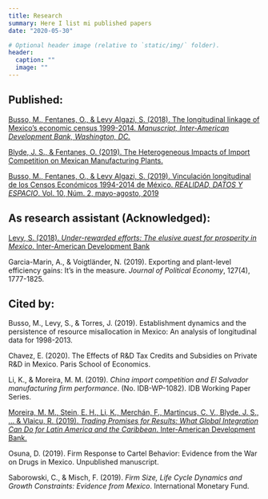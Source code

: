 ```yaml
---
title: Research
summary: Here I list mi published papers
date: "2020-05-30"

# Optional header image (relative to `static/img/` folder).
header:
  caption: ""
  image: ""
---
```


## Published:

[Busso, M., Fentanes, O., & Levy Algazi, S. (2018). The longitudinal linkage of Mexico’s economic census 1999-2014. *Manuscript, Inter-American Development Bank, Washington, DC.*](https://publications.iadb.org/publications/english/document/The-Longitudinal-Linkage-of-Mexico%E2%80%99s-Economic-Census-1999-2014.pdf)

[Blyde, J. S., & Fentanes, O. (2019). The Heterogeneous Impacts of Import Competition on Mexican Manufacturing Plants.](https://publications.iadb.org/publications/english/document/The_Heterogeneous_Impacts_of_Import_Competition_on_Mexican_Manufacturing_Plants_en.pdf)

[Busso, M., Fentanes, O., & Levy Algazi, S. (2019). Vinculación longitudinal de los Censos Económicos 1994-2014 de México. *REALIDAD, DATOS Y ESPACIO*. Vol. 10, Núm. 2, mayo-agosto, 2019](https://www.inegi.org.mx/rde/2019/08/20/vinculacion-longitudinal-de-los-censos-economicos-1994-2014-de-mexico/)

## As research assistant (Acknowledged):
[Levy, S. (2018). *Under-rewarded efforts: The elusive quest for prosperity in Mexico*. Inter-American Development Bank](https://publications.iadb.org/publications/english/document/Under-Rewarded_Efforts_The_Elusive_Quest_for_Prosperity_in_Mexico.pdf)

Garcia-Marin, A., & Voigtländer, N. (2019). Exporting and plant-level efficiency gains: It’s in the measure. *Journal of Political Economy*, 127(4), 1777-1825.


## Cited by:

Busso, M., Levy, S., & Torres, J. (2019). Establishment dynamics and the persistence of resource misallocation in Mexico: An analysis of longitudinal data for 1998-2013.

Chavez, E. (2020). The Effects of R&D Tax Credits and Subsidies on Private R&D in Mexico. Paris School of Economics.

Li, K., & Moreira, M. M. (2019). *China import competition and El Salvador manufacturing firm performance*. (No. IDB-WP-1082). IDB Working Paper Series.

[Moreira, M. M., Stein, E. H., Li, K., Merchán, F., Martincus, C. V., Blyde, J. S., ... & Vlaicu, R. (2019). *Trading Promises for Results: What Global Integration Can Do for Latin America and the Caribbean*. Inter-American Development Bank.](https://flagships.iadb.org/en/DIA2019/trading-promises-for-results)

Osuna, D. (2019). Firm Response to Cartel Behavior: Evidence from the War on Drugs in Mexico. Unpublished manuscript.

Saborowski, C., & Misch, F. (2019). *Firm Size, Life Cycle Dynamics and Growth Constraints: Evidence from Mexico*. International Monetary Fund.
